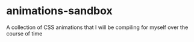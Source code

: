 # animations-sandbox

A collection of CSS animations that I will be compiling for myself over the course of time

